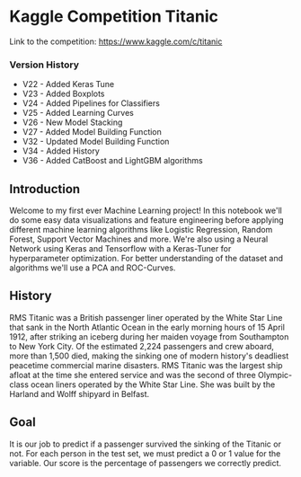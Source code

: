 # Kaggle Competition Titanic

Link to the competition: https://www.kaggle.com/c/titanic

### Version History
* V22 - Added Keras Tune
* V23 - Added Boxplots
* V24 - Added Pipelines for Classifiers
* V25 - Added Learning Curves
* V26 - New Model Stacking
* V27 - Added Model Building Function
* V32 - Updated Model Building Function
* V34 - Added History
* V36 - Added CatBoost and LightGBM algorithms

## Introduction
Welcome to my first ever Machine Learning project!
In this notebook we'll do some easy data visualizations and feature engineering before applying different machine learning algorithms like Logistic Regression, Random Forest, Support Vector Machines and more. We're also using a Neural Network using Keras and Tensorflow with a Keras-Tuner for hyperparameter optimization. For better understanding of the dataset and algorithms we'll use a PCA and ROC-Curves.

## History
RMS Titanic was a British passenger liner operated by the White Star Line that sank in the North Atlantic Ocean in the early morning hours of 15 April 1912, after striking an iceberg during her maiden voyage from Southampton to New York City. Of the estimated 2,224 passengers and crew aboard, more than 1,500 died, making the sinking one of modern history's deadliest peacetime commercial marine disasters. RMS Titanic was the largest ship afloat at the time she entered service and was the second of three Olympic-class ocean liners operated by the White Star Line. She was built by the Harland and Wolff shipyard in Belfast.

## Goal
It is our job to predict if a passenger survived the sinking of the Titanic or not. For each person in the test set, we must predict a 0 or 1 value for the variable. Our score is the percentage of passengers we correctly predict.
